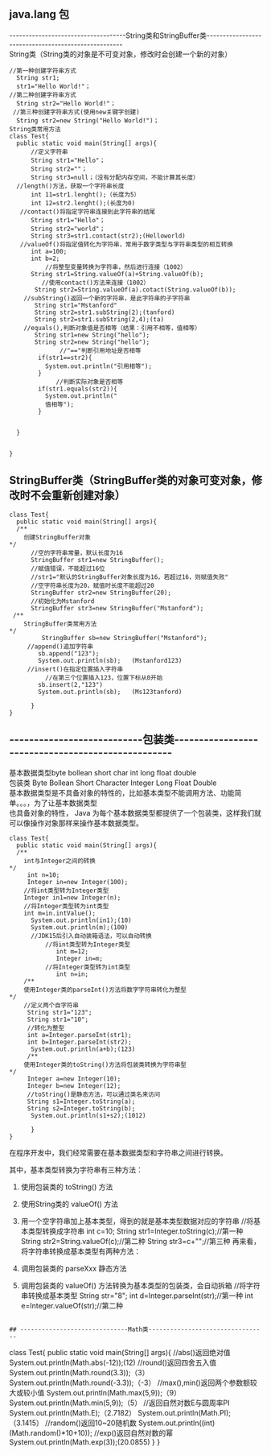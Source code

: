 ## java.lang 包
------------------------------------String类和StringBuffer类----------------------------------------------------<br/>
String类（String类的对象是不可变对象，修改时会创建一个新的对象）
```
//第一种创建字符串方式
  String str1;
  str1="Hello World!"；
//第二种创建字符串方式
  String str2="Hello World!"；
 //第三种创建字符串方式(使用new关键字创建)
  String str2=new String("Hello World!")；
String类常用方法
class Test{
  public static void main(String[] args){
      //定义字符串
      String str1="Hello"；
      String str2=""；
      String str3=null；（没有分配内存空间，不能计算其长度）
  //length()方法，获取一个字符串长度
      int 11=str1.lenght();（长度为5）
      int 12=str2.lenght();(长度为0)
   //contact()将指定字符串连接到此字符串的结尾
      String str1="Hello"；
      String str2="world"；
      String str3=str1.contact(str2);(Helloworld)
   //valueOf()将指定值转化为字符串，常用于数字类型与字符串类型的相互转换
      int a=100;
      int b=2;
          //将整型变量转换为字符串，然后进行连接（1002）
      String str1=String.valueOf(a)+String.valueOf(b);
         //使用contact()方法来连接（1002）
       String str2=String.valueOf(a).cotact(String.valueOf(b));
    //subString()返回一个新的字符串，是此字符串的子字符串
       String str1="Mstanford"
       String str2=str1.subString(2);(tanford)
       String str2=str1.subString(2,4);(ta)
    //equals(),判断对象值是否相等（结果：引用不相等，值相等）
       String str1=new String("hello");
       String str2=new String("hello");
              //"=="判断引用地址是否相等
        if(str1==str2){
          System.out.println("引用相等");
        }
             //判断实际对象是否相等
        if(str1.equals(str2)){
          System.out.println("
          值相等");
        }
          
  
  }


}  
```

## StringBuffer类（StringBuffer类的对象可变对象，修改时不会重新创建对象）
```
class Test{
  public static void main(String[] args){
  /**
    创建StringBuffer对象
*/
      //空的字符串常量，默认长度为16
      StringBuffer str1=new StringBuffer();
      //赋值错误，不能超过16位
      //str1="默认的StringBuffer对象长度为16，若超过16，则赋值失败"
      //空字符串长度为20，赋值时长度不能超过20
      StringBuffer str2=new StringBuffer(20);
      //初始化为Mstanford
      StringBuffer str3=new StringBuffer("Mstanford");
 /**
    StringBuffer类常用方法
*/
         StringBuffer sb=new StringBuffer("Mstanford");
     //append()追加字符串
        sb.append("123");
        System.out.println(sb);   (Mstanford123)
     //insert()在指定位置插入字符串
          //在第三个位置插入123，位置下标从0开始
        sb.insert(2,"123")
        System.out.println(sb);   (Ms123tanford)
     
      }
} 
```
## ---------------------------包装类--------------------------------------------------
基本数据类型byte   bollean    short     char     int     long      float     double<br/>
包装类     Byte   Bollean     Short    Character Integer Long     Float      Double<br/>
基本数据类型是不具备对象的特性的，比如基本类型不能调用方法、功能简单。。。，为了让基本数据类型<br/>
也具备对象的特性， Java 为每个基本数据类型都提供了一个包装类，这样我们就可以像操作对象那样来操作基本数据类型。
```
class Test{
  public static void main(String[] args){
  /**
    int与Integer之间的转换
*/
     int n=10;
     Integer in=new Integer(100);
    //将int类型转为Integer类型
    Integer in1=new Integer(n);
    //将Integer类型转为int类型
    int m=in.intValue();
      System.out.println(in1);(10)
      System.out.println(m);(100)
      //JDK15后引入自动装箱语法，可以自动转换
          //将int类型转为Integer类型
             int m=12;
             Integer in=m;
          //将Integer类型转为int类型
             int n=in;
    /**
    使用Integer类的parseInt()方法将数字字符串转化为整型
*/
    //定义两个自字符串
     String str1="123";
     String str1="10";
     //转化为整型
     int a=Integer.parseInt(str1);
     int b=Integer.parseInt(str2);
      System.out.println(a+b);(123)
     /**
    使用Integer类的toString()方法将包装类转换为字符串型
*/
     Integer a=new Integer(10);
     Integer b=new Integer(12);
     //toString()是静态方法，可以通过类名来访问
     String s1=Integer.toString(a);
     String s2=Integer.toString(b);
      System.out.println(s1+s2);(1012)
      
      }
} 
```
在程序开发中，我们经常需要在基本数据类型和字符串之间进行转换。

其中，基本类型转换为字符串有三种方法：

1. 使用包装类的 toString() 方法

2. 使用String类的 valueOf() 方法

3. 用一个空字符串加上基本类型，得到的就是基本类型数据对应的字符串
//将基本类型转换成字符串
int c=10;
String str1=Integer.toString(c);//第一种
String str2=String.valueOf(c);//第二种
String str3=c+"";//第三种
再来看，将字符串转换成基本类型有两种方法：

1. 调用包装类的 parseXxx 静态方法

2. 调用包装类的 valueOf() 方法转换为基本类型的包装类，会自动拆箱
//将字符串转换成基本类型
String str="8";
int d=Integer.parseInt(str);//第一种
int e=Integer.valueOf(str);//第二种

```

## ------------------------------Math类---------------------------------
```
class Test{
  public static void main(String[] args){
      //abs()返回绝对值
      System.out.println(Math.abs(-12));(12)
      //round()返回四舍五入值
      System.out.println(Math.round(3.3));（3）
      System.out.println(Math.round(-3.3));（-3）
      //max(),min()返回两个参数额较大或较小值
      System.out.println(Math.max(5,9));（9）
      System.out.println(Math.min(5,9));（5）
      //返回自然对数E与圆周率PI
      System.out.println(Math.E);（2.7182）
      System.out.println(Math.PI);（3.1415）
      //random()返回10~20随机数
      System.out.println((int)(Math.random()*10+10));
      //exp()返回自然对数的幂
        System.out.println(Math.exp(3));(20.0855)
      }
} 
```

